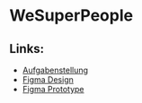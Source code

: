 # WeSuperPeople

## Links:

-   [Aufgabenstellung](https://docs.google.com/presentation/d/11kdVeUGANa4Wj2d0p1fcyxSVxyTaicZMmnTrF-bKLpQ/edit#slide=id.gd8e7ee1bc2_0_0)
-   [Figma Design](https://www.figma.com/file/Kb30VXQ6KQ3eGZ0gOP1Ywn/We-Super-People?node-id=0%3A1)
-   [Figma Prototype](https://www.figma.com/proto/Kb30VXQ6KQ3eGZ0gOP1Ywn/We-Super-People?node-id=3%3A2&scaling=scale-down&page-id=0%3A1&starting-point-node-id=3%3A2&show-proto-sidebar=1)
